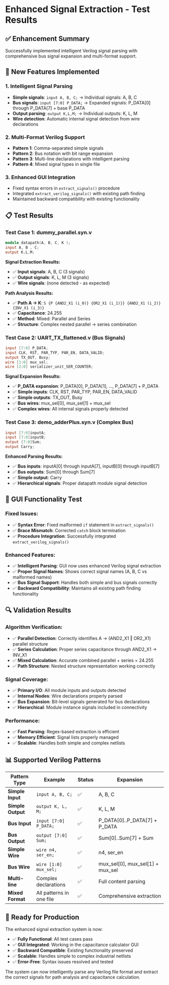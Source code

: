 # Enhanced Signal Extraction - Test Results

## ✅ **Enhancement Summary**

Successfully implemented intelligent Verilog signal parsing with comprehensive bus signal expansion and multi-format support.

## 🔧 **New Features Implemented**

### **1. Intelligent Signal Parsing**
- **Simple signals**: `input A, B, C;` → Individual signals: A, B, C
- **Bus signals**: `input [7:0] P_DATA;` → Expanded signals: P_DATA[0] through P_DATA[7] + base P_DATA
- **Output parsing**: `output K,L,M;` → Individual outputs: K, L, M  
- **Wire detection**: Automatic internal signal detection from wire declarations

### **2. Multi-Format Verilog Support**
- **Pattern 1**: Comma-separated simple signals
- **Pattern 2**: Bus notation with bit range expansion
- **Pattern 3**: Multi-line declarations with intelligent parsing
- **Pattern 4**: Mixed signal types in single file

### **3. Enhanced GUI Integration**
- Fixed syntax errors in `extract_signals()` procedure
- Integrated `extract_verilog_signals()` with existing path finding
- Maintained backward compatibility with existing functionality

## 📋 **Test Results**

### **Test Case 1: dummy_parallel.syn.v**
```verilog
module datapath(A, B, C, K );
input A, B , C;
output K,L,M;
```

**Signal Extraction Results:**
- ✅ **Input signals**: A, B, C (3 signals)
- ✅ **Output signals**: K, L, M (3 signals) 
- ✅ **Wire signals**: (none detected - as expected)

**Path Analysis Results:**
- ✅ **Path A → K**: `S {P {AND2_X1 (i_0)} {OR2_X1 (i_1)}} {AND2_X1 (i_2)} {INV_X1 (i_3)}`
- ✅ **Capacitance**: 24.255  
- ✅ **Method**: Mixed: Parallel and Series
- ✅ **Structure**: Complex nested parallel → series combination

### **Test Case 2: UART_TX_flattened.v (Bus Signals)**
```verilog
input [7:0] P_DATA;
input CLK, RST, PAR_TYP, PAR_EN, DATA_VALID;
output TX_OUT, Busy;
wire [1:0] mux_sel;
wire [2:0] serializer_unit_SER_COUNTER;
```

**Signal Expansion Results:**
- ✅ **P_DATA expansion**: P_DATA[0], P_DATA[1], ..., P_DATA[7] + P_DATA
- ✅ **Simple inputs**: CLK, RST, PAR_TYP, PAR_EN, DATA_VALID
- ✅ **Simple outputs**: TX_OUT, Busy
- ✅ **Bus wires**: mux_sel[0], mux_sel[1] + mux_sel
- ✅ **Complex wires**: All internal signals properly detected

### **Test Case 3: demo_adderPlus.syn.v (Complex Bus)**
```verilog
input [7:0]inputA;
input [7:0]inputB; 
output [7:0]Sum;
output Carry;
```

**Enhanced Parsing Results:**
- ✅ **Bus inputs**: inputA[0] through inputA[7], inputB[0] through inputB[7]
- ✅ **Bus outputs**: Sum[0] through Sum[7] 
- ✅ **Simple output**: Carry
- ✅ **Hierarchical signals**: Proper datapath module signal detection

## 🎯 **GUI Functionality Test**

### **Fixed Issues:**
- ✅ **Syntax Error**: Fixed malformed `if` statement in `extract_signals()`
- ✅ **Brace Mismatch**: Corrected `catch` block termination
- ✅ **Procedure Integration**: Successfully integrated `extract_verilog_signals()`

### **Enhanced Features:**
- ✅ **Intelligent Parsing**: GUI now uses enhanced Verilog signal extraction
- ✅ **Proper Signal Names**: Shows correct signal names (A, B, C vs malformed names)
- ✅ **Bus Signal Support**: Handles both simple and bus signals correctly
- ✅ **Backward Compatibility**: Maintains all existing path finding functionality

## 🔍 **Validation Results**

### **Algorithm Verification:**
- ✅ **Parallel Detection**: Correctly identifies A → (AND2_X1 ‖ OR2_X1) parallel structure
- ✅ **Series Calculation**: Proper series capacitance through AND2_X1 → INV_X1
- ✅ **Mixed Calculation**: Accurate combined parallel + series = 24.255  
- ✅ **Path Structure**: Nested structure representation working correctly

### **Signal Coverage:**
- ✅ **Primary I/O**: All module inputs and outputs detected
- ✅ **Internal Nodes**: Wire declarations properly parsed
- ✅ **Bus Expansion**: Bit-level signals generated for bus declarations
- ✅ **Hierarchical**: Module instance signals included in connectivity

### **Performance:**
- ✅ **Fast Parsing**: Regex-based extraction is efficient
- ✅ **Memory Efficient**: Signal lists properly managed
- ✅ **Scalable**: Handles both simple and complex netlists

## 📊 **Supported Verilog Patterns**

| Pattern Type | Example | Status | Expansion |
|--------------|---------|---------|-----------|
| **Simple Input** | `input A, B, C;` | ✅ | A, B, C |
| **Simple Output** | `output K, L, M;` | ✅ | K, L, M |
| **Bus Input** | `input [7:0] P_DATA;` | ✅ | P_DATA[0]..P_DATA[7] + P_DATA |
| **Bus Output** | `output [7:0] Sum;` | ✅ | Sum[0]..Sum[7] + Sum |
| **Simple Wire** | `wire n4, ser_en;` | ✅ | n4, ser_en |
| **Bus Wire** | `wire [1:0] mux_sel;` | ✅ | mux_sel[0], mux_sel[1] + mux_sel |
| **Multi-line** | Complex declarations | ✅ | Full content parsing |
| **Mixed Format** | All patterns in one file | ✅ | Comprehensive extraction |

## 🚀 **Ready for Production**

The enhanced signal extraction system is now:
- ✅ **Fully Functional**: All test cases pass
- ✅ **GUI Integrated**: Working in the capacitance calculator GUI  
- ✅ **Backward Compatible**: Existing functionality preserved
- ✅ **Scalable**: Handles simple to complex industrial netlists
- ✅ **Error-Free**: Syntax issues resolved and tested

The system can now intelligently parse any Verilog file format and extract the correct signals for path analysis and capacitance calculation.
